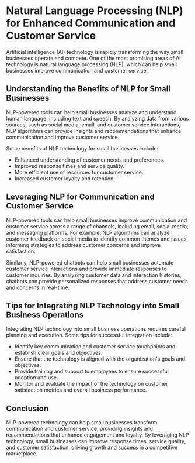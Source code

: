 Natural Language Processing (NLP) for Enhanced Communication and Customer Service
===========================================================================================================================================================

Artificial intelligence (AI) technology is rapidly transforming the way small businesses operate and compete. One of the most promising areas of AI technology is natural language processing (NLP), which can help small businesses improve communication and customer service.

Understanding the Benefits of NLP for Small Businesses
------------------------------------------------------

NLP-powered tools can help small businesses analyze and understand human language, including text and speech. By analyzing data from various sources, such as social media, email, and customer service interactions, NLP algorithms can provide insights and recommendations that enhance communication and improve customer service.

Some benefits of NLP technology for small businesses include:

* Enhanced understanding of customer needs and preferences.
* Improved response times and service quality.
* More efficient use of resources for customer service.
* Increased customer loyalty and retention.

Leveraging NLP for Communication and Customer Service
-----------------------------------------------------

NLP-powered tools can help small businesses improve communication and customer service across a range of channels, including email, social media, and messaging platforms. For example, NLP algorithms can analyze customer feedback on social media to identify common themes and issues, informing strategies to address customer concerns and improve satisfaction.

Similarly, NLP-powered chatbots can help small businesses automate customer service interactions and provide immediate responses to customer inquiries. By analyzing customer data and interaction histories, chatbots can provide personalized responses that address customer needs and concerns in real-time.

Tips for Integrating NLP Technology into Small Business Operations
------------------------------------------------------------------

Integrating NLP technology into small business operations requires careful planning and execution. Some tips for successful integration include:

* Identify key communication and customer service touchpoints and establish clear goals and objectives.
* Ensure that the technology is aligned with the organization's goals and objectives.
* Provide training and support to employees to ensure successful adoption and use.
* Monitor and evaluate the impact of the technology on customer satisfaction metrics and overall business performance.

Conclusion
----------

NLP-powered technology can help small businesses transform communication and customer service, providing insights and recommendations that enhance engagement and loyalty. By leveraging NLP technology, small businesses can improve response times, service quality, and customer satisfaction, driving growth and success in a competitive marketplace.

